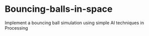 # Bouncing-balls-in-space
Implement a bouncing ball simulation using simple AI techniques in Processing 
